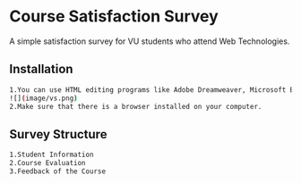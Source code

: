 # Course Satisfaction Survey
A simple satisfaction survey for VU students who attend Web Technologies.
## Installation
```bash
1.You can use HTML editing programs like Adobe Dreamweaver, Microsoft Expression Web, and Visual Studio Code.
![](image/vs.png)
2.Make sure that there is a browser installed on your computer.
```
## Survey Structure
```bash
1.Student Information
2.Course Evaluation
3.Feedback of the Course
```
